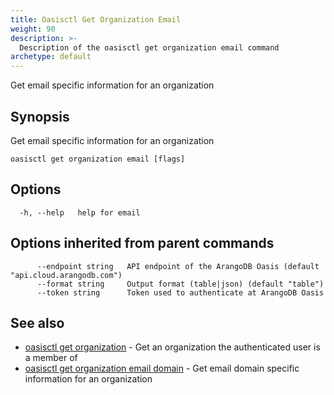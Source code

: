 ```yaml
---
title: Oasisctl Get Organization Email
weight: 90
description: >-
  Description of the oasisctl get organization email command
archetype: default
---
```

Get email specific information for an organization

## Synopsis

Get email specific information for an organization

```
oasisctl get organization email [flags]
```

## Options

```
  -h, --help   help for email
```

## Options inherited from parent commands

```
      --endpoint string   API endpoint of the ArangoDB Oasis (default "api.cloud.arangodb.com")
      --format string     Output format (table|json) (default "table")
      --token string      Token used to authenticate at ArangoDB Oasis
```

## See also

* [oasisctl get organization](get-organization.md)	 - Get an organization the authenticated user is a member of
* [oasisctl get organization email domain](get-organization-email-domain.md)	 - Get email domain specific information for an organization


